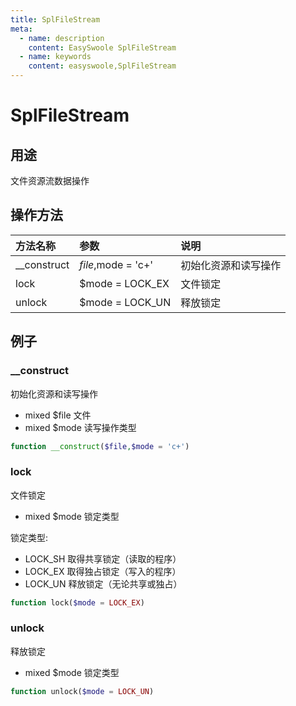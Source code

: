 ```yaml
---
title: SplFileStream
meta:
  - name: description
    content: EasySwoole SplFileStream
  - name: keywords
    content: easyswoole,SplFileStream
---
```

# SplFileStream

## 用途
文件资源流数据操作

## 操作方法

| 方法名称           | 参数                          | 说明                              |
|:------------------|:------------------------------|:---------------------------------|
| __construct       | $file,$mode = 'c+'            | 初始化资源和读写操作               |
| lock              | $mode = LOCK_EX               | 文件锁定                          |                    
| unlock            | $mode = LOCK_UN               | 释放锁定                          |                                                                                                   


## 例子

### __construct

初始化资源和读写操作

* mixed     $file       文件
* mixed     $mode       读写操作类型

```php
function __construct($file,$mode = 'c+')
```
### lock

文件锁定

* mixed     $mode       锁定类型

锁定类型:

* LOCK_SH  取得共享锁定（读取的程序）
* LOCK_EX  取得独占锁定（写入的程序）
* LOCK_UN  释放锁定（无论共享或独占）
```php
function lock($mode = LOCK_EX)
```
### unlock

释放锁定

* mixed     $mode       锁定类型
```php
function unlock($mode = LOCK_UN)
```